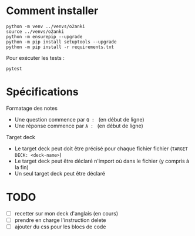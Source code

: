 
# Comment installer

```
python -m venv ../venvs/o2anki
source ../venvs/o2anki
python -m ensurepip --upgrade
python -m pip install setuptools --upgrade
python -m pip install -r requirements.txt
```

Pour exécuter les tests : 
```
pytest
```

# Spécifications

Formatage des notes
- Une question commence par `Q : ` (en début de ligne)
- Une réponse commence par `A : ` (en début de ligne)

Target deck
- Le target deck peut doit être précisé pour chaque fichier fichier (`TARGET DECK: <deck-name>`)
- Le target deck peut être déclaré n'import où dans le fichier (y compris à la fin)
- Un seul target deck peut être déclaré

# TODO 

- [ ] recetter sur mon deck d'anglais (en cours)
- [ ] prendre en charge l'instruction delete
- [ ] ajouter du css pour les blocs de code
